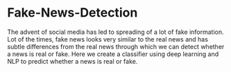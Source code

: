 # Fake-News-Detection
The advent of social media has led to spreading of a lot of fake information. Lot of the times, fake news looks very similar to the real news and has subtle differences from the real news through which we can detect whether a news is real or fake.
Here we create a classifier using deep learning and NLP to predict whether a news is real or fake.



